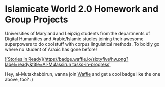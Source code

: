 # Islamicate World 2.0 Homework and Group Projects

Universities of Maryland and Leipzig students from the departments of Digital Humanities and Arabic/Islamic studies joining their awesome superpowers to do cool stuff with corpus linguistical methods. To boldly go where no student of Arabic has gone before!

[![Stories in Ready](https://badge.waffle.io/sixtyfive/hw.png?label=ready&title=Al-Mufassirun tasks-in-progress)](http://waffle.io/sixtyfive/hw)

Hey, al-Mutakhabbirun, wanna join [Waffle](waffle.io) and get a cool badge like the one above, too? :)
